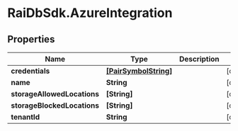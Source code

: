 # RaiDbSdk.AzureIntegration

## Properties

Name | Type | Description | Notes
------------ | ------------- | ------------- | -------------
**credentials** | [**[PairSymbolString]**](PairSymbolString.md) |  | [optional] 
**name** | **String** |  | [optional] 
**storageAllowedLocations** | **[String]** |  | [optional] 
**storageBlockedLocations** | **[String]** |  | [optional] 
**tenantId** | **String** |  | [optional] 


